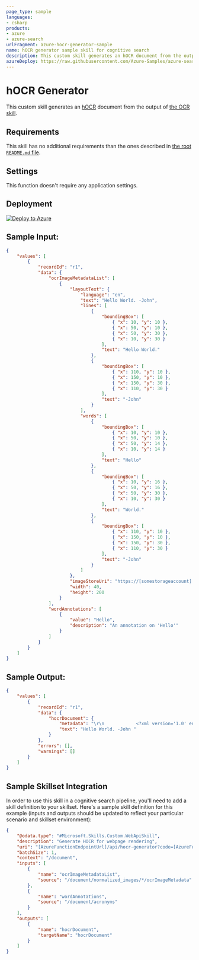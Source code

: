 ```yaml
---
page_type: sample
languages:
- csharp
products:
- azure
- azure-search
urlFragment: azure-hocr-generator-sample
name: hOCR generator sample skill for cognitive search
description: This custom skill generates an hOCR document from the output of the OCR skill.
azureDeploy: https://raw.githubusercontent.com/Azure-Samples/azure-search-power-skills/main/Vision/HocrGenerator/azuredeploy.json
---
```


# hOCR Generator

This custom skill generates an [hOCR](https://en.wikipedia.org/wiki/HOCR) document from the output of [the OCR skill](https://docs.microsoft.com/azure/search/cognitive-search-skill-ocr).

## Requirements

This skill has no additional requirements than the ones described in [the root `README.md` file](https://github.com/Azure-Samples/azure-search-power-skills/blob/main/README.md).

## Settings

This function doesn't require any application settings.

## Deployment

[![Deploy to Azure](https://azuredeploy.net/deploybutton.svg)](https://portal.azure.com/#create/Microsoft.Template/uri/https%3A%2F%2Fraw.githubusercontent.com%2FAzure-Samples%2Fazure-search-power-skills%2Fmain%2FVision%2FImageStore%2Fazuredeploy.json)

## Sample Input:

```json
{
	"values": [
	    {
	        "recordId": "r1",
	        "data": {
	            "ocrImageMetadataList": [
	                {
	                    "layoutText": {
	                        "language": "en",
	                        "text": "Hello World. -John",
	                        "lines": [
	                            {
	                                "boundingBox": [
	                                    { "x": 10, "y": 10 },
	                                    { "x": 50, "y": 10 },
	                                    { "x": 50, "y": 30 },
	                                    { "x": 10, "y": 30 }
	                                ],
	                                "text": "Hello World."
	                            },
	                            {
	                                "boundingBox": [
	                                    { "x": 110, "y": 10 },
	                                    { "x": 150, "y": 10 },
	                                    { "x": 150, "y": 30 },
	                                    { "x": 110, "y": 30 }
	                                ],
	                                "text": "-John"
	                            }
	                        ],
	                        "words": [
	                            {
	                                "boundingBox": [
	                                    { "x": 10, "y": 10 },
	                                    { "x": 50, "y": 10 },
	                                    { "x": 50, "y": 14 },
	                                    { "x": 10, "y": 14 }
	                                ],
	                                "text": "Hello"
	                            },
	                            {
	                                "boundingBox": [
	                                    { "x": 10, "y": 16 },
	                                    { "x": 50, "y": 16 },
	                                    { "x": 50, "y": 30 },
	                                    { "x": 10, "y": 30 }
	                                ],
	                                "text": "World."
	                            },
	                            {
	                                "boundingBox": [
	                                    { "x": 110, "y": 10 },
	                                    { "x": 150, "y": 10 },
	                                    { "x": 150, "y": 30 },
	                                    { "x": 110, "y": 30 }
	                                ],
	                                "text": "-John"
	                            }
	                        ]
	                    },
	                    "imageStoreUri": "https://[somestorageaccount].blob.core.windows.net/pics/lipsum.tiff",
	                    "width": 40,
	                    "height": 200
	                }
	            ],
	            "wordAnnotations": [
	                {
	                    "value": "Hello",
	                    "description": "An annotation on 'Hello'"
	                }
	            ]
	        }
	    }
	]
}
```

## Sample Output:

```json
{
    "values": [
        {
            "recordId": "r1",
            "data": {
                "hocrDocument": {
                    "metadata": "\r\n            <?xml version='1.0' encoding='UTF-8'?>\r\n            <!DOCTYPE html PUBLIC '-//W3C//DTD XHTML 1.0 Transitional//EN' 'http://www.w3.org/TR/xhtml1/DTD/xhtml1-transitional.dtd'>\r\n            <html xmlns='http://www.w3.org/1999/xhtml' xml:lang='en' lang='en'>\r\n            <head>\r\n                <title></title>\r\n                <meta http-equiv='Content-Type' content='text/html;charset=utf-8' />\r\n                <meta name='ocr-system' content='Microsoft Cognitive Services' />\r\n                <meta name='ocr-capabilities' content='ocr_page ocr_carea ocr_par ocr_line ocrx_word'/>\r\n            </head>\r\n            <body>\r\n<div class='ocr_page' id='page_0' title='image \"https://[somestorageaccount].blob.core.windows.net/pics/lipsum.tiff\"; bbox 0 0 40 200; ppageno 0'>\r\n<div class='ocr_carea' id='block_0_1'>\r\n<span class='ocr_line' id='line_0_0' title='baseline -0.002 -5; x_size 30; x_descenders 6; x_ascenders 6'>\r\n<span class='ocrx_word' id='word_0_0_0' title='bbox 10 10 50 14' data-annotation='An annotation on 'Hello''>Hello</span>\r\n<span class='ocrx_word' id='word_0_0_1' title='bbox 10 16 50 30' >World.</span>\r\n</span>\r\n<span class='ocr_line' id='line_0_1' title='baseline -0.002 -5; x_size 30; x_descenders 6; x_ascenders 6'>\r\n<span class='ocrx_word' id='word_0_1_2' title='bbox 110 10 150 30' >-John</span>\r\n</span>\r\n</div>\r\n</div>\r\n\r\n</body></html>",
                    "text": "Hello World. -John "
                }
            },
            "errors": [],
            "warnings": []
        }
    ]
}
```

## Sample Skillset Integration

In order to use this skill in a cognitive search pipeline, you'll need to add a skill definition to your skillset.
Here's a sample skill definition for this example (inputs and outputs should be updated to reflect your particular scenario and skillset environment):

```json
{
    "@odata.type": "#Microsoft.Skills.Custom.WebApiSkill",
    "description": "Generate HOCR for webpage rendering",
    "uri": "[AzureFunctionEndpointUrl]/api/hocr-generator?code=[AzureFunctionDefaultHostKey]",
    "batchSize": 1,
    "context": "/document",
    "inputs": [
        {
            "name": "ocrImageMetadataList",
            "source": "/document/normalized_images/*/ocrImageMetadata"
        },
        {
            "name": "wordAnnotations",
            "source": "/document/acronyms"
        }
    ],
    "outputs": [
        {
            "name": "hocrDocument",
            "targetName": "hocrDocument"
        }
    ]
}
```
